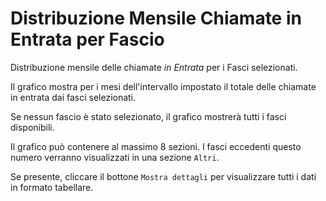 # Distribuzione Mensile Chiamate in Entrata per Fascio

Distribuzione mensile delle chiamate *in Entrata* per i Fasci selezionati.

Il grafico mostra per i mesi dell'intervallo impostato il totale delle chiamate in
entrata dai fasci selezionati.

Se nessun fascio è stato selezionato, il grafico mostrerà tutti i fasci disponibili.

Il grafico può contenere al massimo 8 sezioni. I fasci eccedenti questo numero
verranno visualizzati in una sezione `Altri`.

Se presente, cliccare il bottone `Mostra dettagli` per visualizzare tutti i dati
in formato tabellare.
